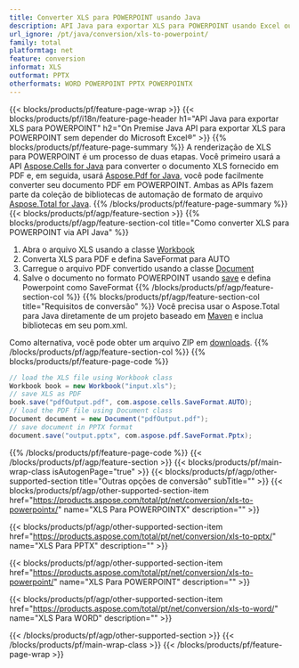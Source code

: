 ```yaml
---
title: Converter XLS para POWERPOINT usando Java
description: API Java para exportar XLS para POWERPOINT usando Excel ou Word
url_ignore: /pt/java/conversion/xls-to-powerpoint/
family: total
platformtag: net
feature: conversion
informat: XLS
outformat: PPTX
otherformats: WORD POWERPOINT PPTX POWERPOINTX
---
```

{{< blocks/products/pf/feature-page-wrap >}}
{{< blocks/products/pf/i18n/feature-page-header h1="API Java para exportar XLS para POWERPOINT" h2="On Premise Java API para exportar XLS para POWERPOINT sem depender do Microsoft Excel&reg;" >}}
{{% blocks/products/pf/feature-page-summary %}}
A renderização de XLS para POWERPOINT é um processo de duas etapas. Você primeiro usará a API [Aspose.Cells for Java](https://products.aspose.com/cells/java) para converter o documento XLS fornecido em PDF e, em seguida, usará [Aspose.Pdf for Java](https://products.aspose.com/pdf/java), você pode facilmente converter seu documento PDF em POWERPOINT. Ambas as APIs fazem parte da coleção de bibliotecas de automação de formato de arquivo [Aspose.Total for Java](https://products.aspose.com/total/java/).
{{% /blocks/products/pf/feature-page-summary  %}}
{{< blocks/products/pf/agp/feature-section >}}
{{% blocks/products/pf/agp/feature-section-col title="Como converter XLS para POWERPOINT via API Java" %}}
1. Abra o arquivo XLS usando a classe [Workbook](https://apireference.aspose.com/cells/java/com.aspose.cells/Workbook)
2. Converta XLS para PDF e defina SaveFormat para AUTO
3. Carregue o arquivo PDF convertido usando a classe [Document](https://apireference.aspose.com/pdf/java/com.aspose.pdf/Document)
4. Salve o documento no formato POWERPOINT usando [save](https://apireference.aspose.com/pdf/java/com.aspose.pdf/Document#save-java.lang.String-com.aspose.pdf.SaveOptions-) e defina Powerpoint como SaveFormat
{{% /blocks/products/pf/agp/feature-section-col %}}
{{% blocks/products/pf/agp/feature-section-col title="Requisitos de conversão" %}}
Você precisa usar o Aspose.Total para Java diretamente de um projeto baseado em [Maven](https://repository.aspose.com/webapp/#/artifacts/browse/tree/General/repo/com/aspose/aspose-total) e inclua bibliotecas em seu pom.xml.

Como alternativa, você pode obter um arquivo ZIP em [downloads](https://downloads.aspose.com/total/java).
{{% /blocks/products/pf/agp/feature-section-col %}}
{{% blocks/products/pf/feature-page-code %}}
```cs
// load the XLS file using Workbook class
Workbook book = new Workbook("input.xls");
// save XLS as PDF
book.save("pdfOutput.pdf", com.aspose.cells.SaveFormat.AUTO);
// load the PDF file using Document class
Document document = new Document("pdfOutput.pdf");
// save document in PPTX format
document.save("output.pptx", com.aspose.pdf.SaveFormat.Pptx);  
```
{{% /blocks/products/pf/feature-page-code %}}
{{< /blocks/products/pf/agp/feature-section >}}
{{< blocks/products/pf/main-wrap-class isAutogenPage="true" >}}
{{< blocks/products/pf/agp/other-supported-section title="Outras opções de conversão" subTitle="" >}}
{{< blocks/products/pf/agp/other-supported-section-item href="https://products.aspose.com/total/pt/net/conversion/xls-to-powerpointx/" name="XLS Para POWERPOINTX" description="" >}}

{{< blocks/products/pf/agp/other-supported-section-item href="https://products.aspose.com/total/pt/net/conversion/xls-to-pptx/" name="XLS Para PPTX" description="" >}}

{{< blocks/products/pf/agp/other-supported-section-item href="https://products.aspose.com/total/pt/net/conversion/xls-to-powerpoint/" name="XLS Para POWERPOINT" description="" >}}

{{< blocks/products/pf/agp/other-supported-section-item href="https://products.aspose.com/total/pt/net/conversion/xls-to-word/" name="XLS Para WORD" description="" >}}


{{< /blocks/products/pf/agp/other-supported-section >}}
{{< /blocks/products/pf/main-wrap-class >}}
{{< /blocks/products/pf/feature-page-wrap >}}